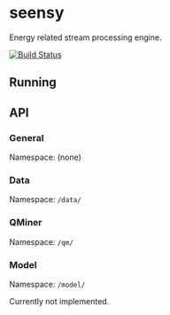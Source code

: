 # seensy
Energy related stream processing engine.

[![Build Status](https://travis-ci.org/klemenkenda/seensy.svg)](https://travis-ci.org/klemenkenda/seensy)

## Running

## API

### General

Namespace: (none)

### Data
Namespace: ```/data/```

### QMiner
Namespace: ```/qm/```

### Model
Namespace: ```/model/```

Currently not implemented.